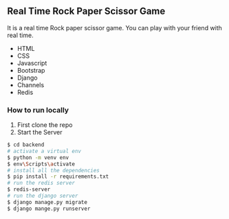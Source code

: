 ## Real Time Rock Paper Scissor Game

It is a real time Rock paper scissor game. You can play with your friend with real time.

- HTML
- CSS
- Javascript
- Bootstrap
- Django
- Channels
- Redis

### How to run locally

1. First clone the repo
2. Start the Server

```bash
$ cd backend
# activate a virtual env
$ python -m venv env
$ env\Scripts\activate
# install all the dependencies
$ pip install -r requirements.txt
# run the redis server
$ redis-server
# run the django server
$ django manage.py migrate
$ django mange.py runserver
```
